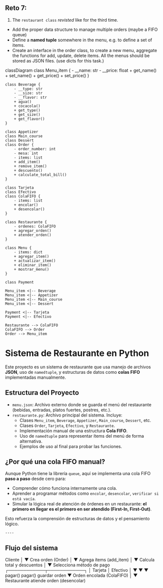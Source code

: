 ## Reto 7: 
1. The `restaurant class` *revisted* like for the third time. 
  + Add the proper data structure to manage multiple orders (maybe a FIFO queue)
  + Define a **named tuple** somewhere in the menu, e.g. to define a set of items.
  + Create an interface in the order class, to create a new menu, aggregate the functions for add, update, delete items. All the menus should be stored as JSON files. (use dicts for this task.)

classDiagram
    class Menu_item {
        - __name: str
        - __price: float
        + get_name()
        + set_name()
        + get_price()
        + set_price()
    }

    class Beverage {
        - __type: str
        - __size: str
        - __flavor: str
        + agua()
        + cocacola()
        + get_type()
        + get_size()
        + get_flavor()
    }

    class Appetizer
    class Main_course
    class Dessert
    class Order {
        - order_number: int
        - mesa: int
        - items: list
        + add_item()
        + remove_item()
        + descuento()
        + calculate_total_bill()
    }

    class Tarjeta
    class Efectivo
    class ColaFIFO {
        - items: list
        + encolar()
        + desencolar()
    }

    class Restaurante {
        - ordenes: ColaFIFO
        + agregar_orden()
        + atender_orden()
    }

    class Menu {
        - items: dict
        + agregar_item()
        + actualizar_item()
        + eliminar_item()
        + mostrar_menu()
    }

    class Payment

    Menu_item <|-- Beverage
    Menu_item <|-- Appetizer
    Menu_item <|-- Main_course
    Menu_item <|-- Dessert

    Payment <|-- Tarjeta
    Payment <|-- Efectivo

    Restaurante --> ColaFIFO
    ColaFIFO --> Order
    Order --> Menu_item


# Sistema de Restaurante en Python

Este proyecto es un sistema de restaurante que usa  manejo de archivos **JSON**, uso de `namedtuple`, y estructuras de datos como **colas FIFO** implementadas manualmente.


## Estructura del Proyecto

- `menu.json`: Archivo externo donde se guarda el menú del restaurante (bebidas, entradas, platos fuertes, postres, etc.).
- `restaurante.py`: Archivo principal del sistema. Incluye:
  - Clases `Menu_item`, `Beverage`, `Appetizer`, `Main_course`, `Dessert`, etc.
  - Clases `Order`, `Tarjeta`, `Efectivo`, y `Restaurante`.
  - Implementación manual de una estructura **Cola FIFO**.
  - Uso de `namedtuple` para representar ítems del menú de forma alternativa.
  - Ejemplos de uso al final para probar las funciones.


## ¿Por qué una cola FIFO manual?

Aunque Python tiene la librería `queue`, aquí se implementa una cola FIFO **paso a paso** desde cero para:

- Comprender cómo funciona internamente una cola.
- Aprender a programar métodos como `encolar`, `desencolar`, `verificar si está vacía`.
- Simular la lógica real de atención de órdenes en un restaurante: **el primero en llegar es el primero en ser atendido (First-In, First-Out)**.

Esto refuerza la comprensión de estructuras de datos y el pensamiento lógico.

    ----
    
## Flujo del sistema

Cliente
   │
   ▼
Crea orden (Order)
   │
   ▼
Agrega ítems (add_item)
   │
   ▼
Calcula total y descuentos
   │
   ▼
Selecciona método de pago
 ┌────────────┬────────────┐
 │ Tarjeta    │ Efectivo   │
 ▼            ▼            ▼
pagar()     pagar()     guardar orden
   ▼
Orden encolada (ColaFIFO)
   │
   ▼
Restaurante atiende orden (desencolar)

```bash

